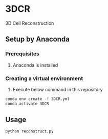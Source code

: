 # 3DCR
3D Cell Reconstruction
## Setup by Anaconda
### Prerequisites
1. Anaconda is installed
### Creating a virtual environment
1. Execute below command in this repository
```bash 
conda env create -f 3DCR.yml
conda activate 3DCR
```

## Usage
```bash
python reconstruct.py
```
